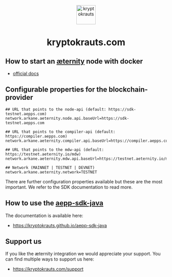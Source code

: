 <p align="center">
  <a href="https://kryptokrauts.com">
    <img alt="kryptokrauts" src="https://kryptokrauts.com/img/logo.svg" width="60" />
  </a>
</p>
<h1 align="center">
  kryptokrauts.com
</h1>

## How to start an [æternity](https://github.com/aeternity/aeternity) node with docker

- [official docs](https://github.com/aeternity/aeternity/blob/master/docs/docker.md)

## Configurable properties for the blockchain-provider
```
## URL that points to the node-api (default: https://sdk-testnet.aepps.com)
network.arkane.aeternity.node.api.baseUrl=https://sdk-testnet.aepps.com

## URL that points to the compiler-api (default: https://compiler.aepps.com)
network.arkane.aeternity.compiler.api.baseUrl=https://compiler.aepps.com

## URL that points to the mdw-api (default: https://testnet.aeternity.io/mdw)
network.arkane.aeternity.mdw.api.baseUrl=https://testnet.aeternity.io/mdw

## Network (MAINNET | TESTNET | DEVNET)
network.arkane.aeternity.network=TESTNET
```

There are further configuration properties available but these are the most important. We refer to the SDK documentation to read more.

## How to use the [aepp-sdk-java](https://github.com/kryptokrauts/aepp-sdk-java)
The documentation is available here:
- https://kryptokrauts.github.io/aepp-sdk-java

## Support us
If you like the æternity integration we would appreciate your support. You can find multiple ways to support us here:

- https://kryptokrauts.com/support